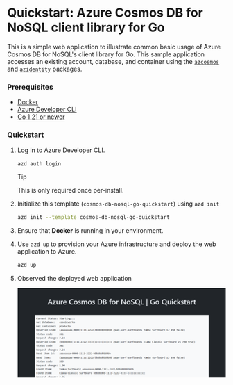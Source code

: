 <!--
---
page_type: sample
name: "Quickstart: Azure Cosmos DB for NoSQL and Azure SDK for Go"
description: This is a simple web application to illustrate common basic usage of Azure Cosmos DB for NoSQL and the Azure SDK for Go.
urlFragment: template
languages:
- go
- azdeveloper
products:
- azure-cosmos-db
---
-->

# Quickstart: Azure Cosmos DB for NoSQL client library for Go

This is a simple web application to illustrate common basic usage of Azure Cosmos DB for NoSQL's client library for Go. This sample application accesses an existing account, database, and container using the [`azcosmos`](https://pkg.go.dev/github.com/Azure/azure-sdk-for-go/sdk/data/azcosmos) and [`azidentity`](https://pkg.go.dev/github.com/Azure/azure-sdk-for-go/sdk/azidentity) packages.

### Prerequisites

- [Docker](https://www.docker.com/)
- [Azure Developer CLI](https://aka.ms/azd-install)
- [Go 1.21 or newer](https://go.dev/dl/)

### Quickstart

1. Log in to Azure Developer CLI.

    ```bash
    azd auth login
    ```

    > [!TIP]
    > This is only required once per-install.

1. Initialize this template (`cosmos-db-nosql-go-quickstart`) using `azd init`

    ```bash
    azd init --template cosmos-db-nosql-go-quickstart
    ```

1. Ensure that **Docker** is running in your environment.

1. Use `azd up` to provision your Azure infrastructure and deploy the web application to Azure.

    ```bash
    azd up
    ```

1. Observed the deployed web application

    ![Screenshot of the deployed web application.](assets/web.png)
